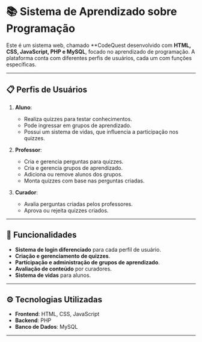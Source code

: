 # 📚 Sistema de Aprendizado sobre Programação

Este é um sistema web, chamado **CodeQuest desenvolvido com **HTML, CSS, JavaScript, PHP e MySQL**, focado no aprendizado de programação. A plataforma conta com diferentes perfis de usuários, cada um com funções específicas.

---

## 📋 Perfis de Usuários

1. **Aluno**:
   - Realiza quizzes para testar conhecimentos.
   - Pode ingressar em grupos de aprendizado.
   - Possui um sistema de vidas, que influencia a participação nos quizzes.

2. **Professor**:
   - Cria e gerencia perguntas para quizzes.
   - Cria e gerencia grupos de aprendizado.
   - Adiciona ou remove alunos dos grupos.
   - Monta quizzes com base nas perguntas criadas.

3. **Curador**:
   - Avalia perguntas criadas pelos professores.
   - Aprova ou rejeita quizzes criados.

---

## 🚀 Funcionalidades

- **Sistema de login diferenciado** para cada perfil de usuário.
- **Criação e gerenciamento de quizzes**.
- **Participação e administração de grupos de aprendizado**.
- **Avaliação de conteúdo** por curadores.
- **Sistema de vidas** para alunos.

---

## ⚙️ Tecnologias Utilizadas

- **Frontend**: HTML, CSS, JavaScript
- **Backend**: PHP
- **Banco de Dados**: MySQL

---
